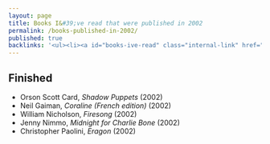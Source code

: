 ```yaml
---
layout: page
title: Books I&#39;ve read that were published in 2002
permalink: /books-published-in-2002/
published: true
backlinks: '<ul><li><a id="books-ive-read" class="internal-link" href="/books-ive-read/">Books I&#39;ve read</a></li></ul>'
---
```




## Finished 
* Orson Scott Card, _Shadow Puppets_ (2002) 
* Neil Gaiman, _Coraline (French edition)_ (2002) 
* William Nicholson, _Firesong_ (2002) 
* Jenny Nimmo, _Midnight for Charlie Bone_ (2002) 
* Christopher Paolini, _Eragon_ (2002) 

